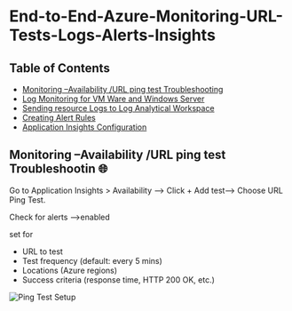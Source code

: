# End-to-End-Azure-Monitoring-URL-Tests-Logs-Alerts-Insights
## Table of Contents
- [Monitoring –Availability /URL ping test Troubleshooting](#url-ping-test-troubleshooting)
- [Log Monitoring for VM Ware and Windows Server](#monitoring-setup)
- [Sending resource Logs to Log Analytical Workspace](#log-analytics-integration)
- [Creating Alert Rules](#creating-alert-rules)
- [Application Insights Configuration](#application-insights-configuration)

## Monitoring –Availability /URL ping test Troubleshootin 🌐 
Go to Application Insights > Availability -->
Click + Add test-->
Choose URL Ping Test.

Check for alerts -->enabled

set for 

- URL to test  
- Test frequency (default: every 5 mins)  
- Locations (Azure regions)  
- Success criteria (response time, HTTP 200 OK, etc.)

![Ping Test Setup](images/Picture1.png)
